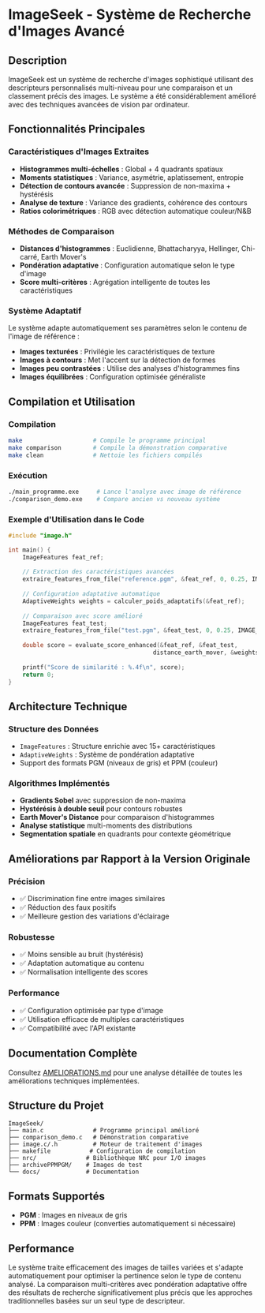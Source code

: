 # ImageSeek - Système de Recherche d'Images Avancé

## Description
ImageSeek est un système de recherche d'images sophistiqué utilisant des descripteurs personnalisés multi-niveau pour une comparaison et un classement précis des images. Le système a été considérablement amélioré avec des techniques avancées de vision par ordinateur.

## Fonctionnalités Principales

### Caractéristiques d'Images Extraites
- **Histogrammes multi-échelles** : Global + 4 quadrants spatiaux
- **Moments statistiques** : Variance, asymétrie, aplatissement, entropie
- **Détection de contours avancée** : Suppression de non-maxima + hystérésis
- **Analyse de texture** : Variance des gradients, cohérence des contours
- **Ratios colorimétriques** : RGB avec détection automatique couleur/N&B

### Méthodes de Comparaison
- **Distances d'histogrammes** : Euclidienne, Bhattacharyya, Hellinger, Chi-carré, Earth Mover's
- **Pondération adaptative** : Configuration automatique selon le type d'image
- **Score multi-critères** : Agrégation intelligente de toutes les caractéristiques

### Système Adaptatif
Le système adapte automatiquement ses paramètres selon le contenu de l'image de référence :
- **Images texturées** : Privilégie les caractéristiques de texture
- **Images à contours** : Met l'accent sur la détection de formes
- **Images peu contrastées** : Utilise des analyses d'histogrammes fins
- **Images équilibrées** : Configuration optimisée généraliste

## Compilation et Utilisation

### Compilation
```bash
make                    # Compile le programme principal
make comparison         # Compile la démonstration comparative
make clean              # Nettoie les fichiers compilés
```

### Exécution
```bash
./main_programme.exe     # Lance l'analyse avec image de référence
./comparison_demo.exe    # Compare ancien vs nouveau système
```

### Exemple d'Utilisation dans le Code

```c
#include "image.h"

int main() {
    ImageFeatures feat_ref;
    
    // Extraction des caractéristiques avancées
    extraire_features_from_file("reference.pgm", &feat_ref, 0, 0.25, IMAGE_TYPE_PGM);
    
    // Configuration adaptative automatique
    AdaptiveWeights weights = calculer_poids_adaptatifs(&feat_ref);
    
    // Comparaison avec score amélioré
    ImageFeatures feat_test;
    extraire_features_from_file("test.pgm", &feat_test, 0, 0.25, IMAGE_TYPE_PGM);
    
    double score = evaluate_score_enhanced(&feat_ref, &feat_test, 
                                         distance_earth_mover, &weights);
    
    printf("Score de similarité : %.4f\n", score);
    return 0;
}
```

## Architecture Technique

### Structure des Données
- `ImageFeatures` : Structure enrichie avec 15+ caractéristiques
- `AdaptiveWeights` : Système de pondération adaptative
- Support des formats PGM (niveaux de gris) et PPM (couleur)

### Algorithmes Implémentés
- **Gradients Sobel** avec suppression de non-maxima
- **Hystérésis à double seuil** pour contours robustes
- **Earth Mover's Distance** pour comparaison d'histogrammes
- **Analyse statistique** multi-moments des distributions
- **Segmentation spatiale** en quadrants pour contexte géométrique

## Améliorations par Rapport à la Version Originale

### Précision
- ✅ Discrimination fine entre images similaires
- ✅ Réduction des faux positifs
- ✅ Meilleure gestion des variations d'éclairage

### Robustesse  
- ✅ Moins sensible au bruit (hystérésis)
- ✅ Adaptation automatique au contenu
- ✅ Normalisation intelligente des scores

### Performance
- ✅ Configuration optimisée par type d'image
- ✅ Utilisation efficace de multiples caractéristiques
- ✅ Compatibilité avec l'API existante

## Documentation Complète

Consultez [AMELIORATIONS.md](AMELIORATIONS.md) pour une analyse détaillée de toutes les améliorations techniques implémentées.

## Structure du Projet

```
ImageSeek/
├── main.c              # Programme principal amélioré
├── comparison_demo.c   # Démonstration comparative
├── image.c/.h          # Moteur de traitement d'images
├── makefile           # Configuration de compilation
├── nrc/              # Bibliothèque NRC pour I/O images
├── archivePPMPGM/    # Images de test
└── docs/             # Documentation
```

## Formats Supportés
- **PGM** : Images en niveaux de gris
- **PPM** : Images couleur (converties automatiquement si nécessaire)

## Performance

Le système traite efficacement des images de tailles variées et s'adapte automatiquement pour optimiser la pertinence selon le type de contenu analysé. La comparaison multi-critères avec pondération adaptative offre des résultats de recherche significativement plus précis que les approches traditionnelles basées sur un seul type de descripteur.
